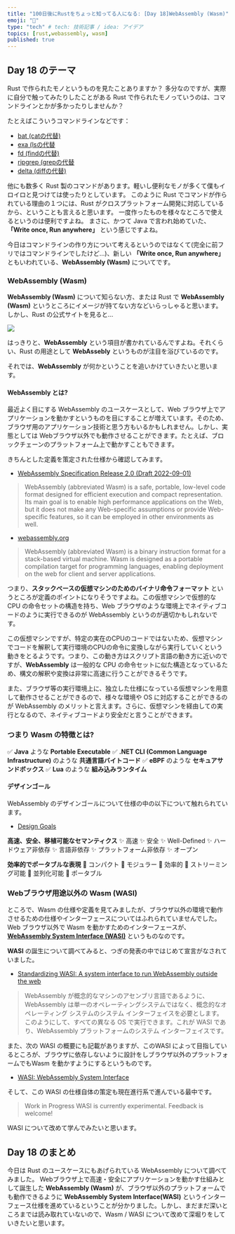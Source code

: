 ```yaml
---
title: "100日後にRustをちょっと知ってる人になる: [Day 18]WebAssembly (Wasm)"
emoji: "🦀"
type: "tech" # tech: 技術記事 / idea: アイデア
topics: [rust,webassembly, wasm]
published: true
---
```

## Day 18 のテーマ

Rust で作られたモノというものを見たことありますか？
多分なのですが、実際に自分で触ってみたりしたことがある Rust で作られたモノっていうのは、コマンドラインとかが多かったりしませんか？

たとえばこういうコマンドラインなどです：

- [bat (catの代替)](https://github.com/sharkdp/bat)
- [exa (lsの代替](https://github.com/ogham/exa)
- [fd (findの代替)](https://github.com/sharkdp/fd)
- [ripgrep (grepの代替](https://github.com/BurntSushi/ripgrep)
- [delta (diffの代替)](https://github.com/dandavison/delta)

他にも数多く Rust 製のコマンドがあります。軽いし便利なモノが多くて僕もイロイロと見つけては使ったりとしています。
このように Rust でコマンドが作られている理由の１つには、Rust がクロスプラットフォーム開発に対応しているから、ということも言えると思います。
一度作ったものを様々なところで使えるというのは便利ですよね。
まさに、かつて Java で言われ始めていた、**「Write once, Run anywhere」** という感じですよね。

今日はコマンドラインの作り方について考えるというのではなくて(完全に前フリではコマンドラインでしたけど…)、新しい **「Write once, Run anywhere」** ともいわれている、**WebAssembly (Wasm)** についてです。

### WebAssembly (Wasm)

**WebAssembly (Wasm)** について知らない方、または Rust で **WebAssembly (Wasm)** というところにイメージが持てない方などいらっしゃると思います。
しかし、Rust の公式サイトを見ると…

![](https://storage.googleapis.com/zenn-user-upload/a21d84ae3e5d-20220909.png)

はっきりと、**WebAssembly** という項目が書かれているんですよね。それくらい、Rust の用途として **WebAssebly** というものが注目を浴びているのです。

それでは、**WebAssembly** が何かということを追いかけていきたいと思います。

#### WebAssembly とは?

最近よく目にする WebAssembly のユースケースとして、Web ブラウザ上でアプリケーションを動かすというものを目にすることが増えています。そのため、ブラウザ用のアプリケーション技術と思う方もいるかもしれません。しかし、実態としては Webブラウザ以外でも動作させることができます。たとえば、ブロックチェーンのプラットフォーム上で動かすこともできます。

きちんとした定義を策定された仕様から確認してみます。

- [WebAssembly Specification Release 2.0 (Draft 2022-09-01)](https://webassembly.github.io/spec/core/intro/introduction.html)

> WebAssembly (abbreviated Wasm) is a safe, portable, low-level code format designed for efficient execution and compact representation. Its main goal is to enable high performance applications on the Web, but it does not make any Web-specific assumptions or provide Web-specific features, so it can be employed in other environments as well.

- [webassembly.org](https://webassembly.org)

> WebAssembly (abbreviated Wasm) is a binary instruction format for a stack-based virtual machine. Wasm is designed as a portable compilation target for programming languages, enabling deployment on the web for client and server applications.

つまり、**スタックベースの仮想マシンのためのバイナリ命令フォーマット** というところが定義のポイントになりそうですよね。この仮想マシンで仮想的な CPU の命令セットの構造を持ち、Web ブラウザのような環境上でネイティブコードのように実行できるのが WebAssembly というのが適切かもしれないです。

この仮想マシンですが、特定の実在のCPUのコードではないため、仮想マシンでコードを解釈して実行環境のCPUの命令に変換しながら実行していくという動きをとるようです。つまり、この動き方はスクリプト言語の動き方に近いのですが、**WebAssembly** は一般的な CPU の命令セットに似た構造となっているため、構文の解釈や変換は非常に高速に行うことができるそうです。

また、ブラウザ等の実行環境上に、独立した仕様になっている仮想マシンを用意して動作させることができるので、様々な環境や OS に対応することができるのが WebAssembly のメリットと言えます。さらに、仮想マシンを経由しての実行となるので、ネイティブコードより安全だと言うことができます。

### つまり Wasm の特徴とは?

✅ **Java** ような **Portable Executable**
✅ **.NET CLI (Common Language Infrastructure)** のような **共通言語バイトコード**
✅ **eBPF** のような **セキュアサンドボックス**
✅ **Lua** のような **組み込みランタイム**

#### デザインゴール

WebAssembly のデザインゴールについて仕様の中の以下について触れられています。

- [Design Goals](https://webassembly.github.io/spec/core/intro/introduction.html#design-goals)

**高速、安全、移植可能なセマンティクス**
✨ 高速
✨ 安全
✨ Well-Defined
✨ ハードウェア非依存
✨ 言語非依存
✨ プラットフォーム非依存
✨ オープン

**効率的でポータブルな表現**
🚀 コンパクト
🚀 モジュラー
🚀 効率的
🚀 ストリーミング可能
🚀 並列化可能
🚀 ポータブル

### Webブラウザ用途以外の Wasm (WASI)

ところで、Wasm の仕様や定義を見てみましたが、ブラウザ以外の環境で動作させるための仕様やインターフェースについてはふれられていませんでした。
Web ブラウザ以外で Wasm を動かすためのインターフェースが、**[WebAssembly System Interface (WASI)](https://wasi.dev/)** というものなのです。

**WASI** の誕生について調べてみると、つぎの発表の中ではじめて宣言がなされていました。

- [Standardizing WASI: A system interface to run WebAssembly outside the web](https://hacks.mozilla.org/2019/03/standardizing-wasi-a-webassembly-system-interface/)

> WebAssembly が概念的なマシンのアセンブリ言語であるように、WebAssembly は単一のオペレーティングシステムではなく、概念的なオペレーティング システムのシステム インターフェイスを必要とします。
このようにして、すべての異なる OS で実行できます。これが WASI であり、WebAssembly プラットフォームのシステム インターフェイスです。

また、次の WASI の概要にも記載がありますが、このWASI によって目指しているところが、ブラウザに依存しないように設計をしブラウザ以外のプラットフォームでもWasm を動かすようにするというものです。

- [WASI: WebAssembly System Interface](https://github.com/bytecodealliance/wasmtime/blob/main/docs/WASI-overview.md)

そして、この WASI の仕様自体の策定も現在進行系で進んでいる最中です。

> Work in Progress
WASI is currently experimental. Feedback is welcome!

WASI について改めて学んでみたいと思います。

## Day 18 のまとめ

今日は Rust のユースケースにもあげられている WebAssembly について調べてみました。
Webブラウザ上で高速・安全にアプリケーションを動かす仕組みとして誕生した **WebAssembly (Wasm)** が、ブラウザ以外のプラットフォームでも動作できるように **WebAssembly System Interface(WASI)** というインターフェース仕様を進めているということが分かりました。しかし、まだまだ深いところまでは読み取れていないので、Wasm / WASI について改めて深堀りをしていきたいと思います。
